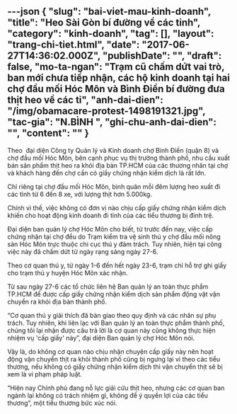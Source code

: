 ---json
{
    "slug": "bai-viet-mau-kinh-doanh",
    "title": "Heo Sài Gòn bí đường về các tỉnh",
    "category": "kinh-doanh",
    "tag": [],
    "layout": "trang-chi-tiet.html",
    "date": "2017-06-27T14:36:02.000Z",
    "publishDate": "",
    "draft": false,
    "mo-ta-ngan": "Trạm cũ chấm dứt vai trò, ban mới chưa tiếp nhận, các hộ kinh doanh tại hai chợ đầu mối Hóc Môn và Bình Điền bí đường đưa thịt heo về các tỉ",
    "anh-dai-dien": "/img/obamacare-protest-1498191321.jpg",
    "tac-gia": "N.BÌNH ",
    "ghi-chu-anh-dai-dien": "",
    "__content__": ""
}
---
<p>Theo&nbsp; đại diện C&ocirc;ng ty Quản l&yacute; v&agrave; Kinh doanh chợ B&igrave;nh Điền (quận 8) v&agrave; chợ đầu mối&nbsp;H&oacute;c M&ocirc;n, b&ecirc;n cạnh phục vụ thị trường th&agrave;nh phố, nhu cầu xuất b&aacute;n sản phẩm thịt heo ra khỏi địa b&agrave;n TP.HCM của c&aacute;c thương nh&acirc;n tại chợ v&agrave; kh&aacute;ch h&agrave;ng đến chợ cần c&oacute; giấy chứng nhận kiểm dịch l&agrave; rất lớn.</p>

<p>Chỉ ri&ecirc;ng tại chợ đầu mối H&oacute;c M&ocirc;n, b&igrave;nh qu&acirc;n&nbsp;mỗi đ&ecirc;m lượng heo xuất đi c&aacute;c tỉnh từ 6 đến 8 xe, với lượng thịt hơn 5.000kg.</p>

<p>Ch&iacute;nh&nbsp;v&igrave; thế, việc kh&ocirc;ng c&oacute; đơn vị n&agrave;o chịu cấp giấy chứng nhận kiểm dịch khiến cho hoạt động kinh doanh đi tỉnh của c&aacute;c tiểu thương bị đ&igrave;nh trệ.</p>

<p>Đại diện ban quản l&yacute; chợ H&oacute;c M&ocirc;n cho biết, từ trước đến nay, việc cấp chứng nhận tại chợ đều do Trạm kiểm tra vệ sinh th&uacute; y chợ đầu mối n&ocirc;ng sản H&oacute;c M&ocirc;n trực thuộc chi cục th&uacute; y đảm tr&aacute;ch.&nbsp;Tuy nhi&ecirc;n, hiện tại c&ocirc;ng việc n&agrave;y đ&atilde; chấm dứt từ ng&agrave;y rạng s&aacute;ng ng&agrave;y 27-6.</p>

<p>Theo cơ quan th&uacute; y, từ ng&agrave;y 1-6 đến hết ng&agrave;y 23-6, trạm chỉ hỗ trợ ghi giấy cho trạm th&uacute; y huyện H&oacute;c M&ocirc;n x&aacute;c nhận.</p>

<p>Từ sau ng&agrave;y 27-6 c&aacute;c tổ chức li&ecirc;n hệ Ban quản l&yacute; an to&agrave;n thực phẩm TP.HCM để được cấp giấy chứng nhận kiểm dịch sản phẩm động vật vận chuyển ra khỏi địa b&agrave;n th&agrave;nh phố.</p>

<p>&ldquo;Cơ quan th&uacute; y giải th&iacute;ch đ&atilde; b&agrave;n giao theo quy định v&agrave; c&aacute;c nh&acirc;n sự phụ tr&aacute;ch. Tuy nhi&ecirc;n, khi li&ecirc;n lạc với Ban quản l&yacute; an to&agrave;n thực phẩm th&agrave;nh phố, ch&uacute;ng t&ocirc;i lại nhận được c&acirc;u trả lời l&agrave;&nbsp;cơ quan n&agrave;y cũng kh&ocirc;ng thực hiện nhiệm vụ &#39;cấp giấy&#39; n&agrave;y&rdquo;, đại diện Ban quản l&yacute; chợ H&oacute;c M&ocirc;n n&oacute;i.</p>

<p>Vậy l&agrave;, do kh&ocirc;ng cơ quan n&agrave;o chịu nhận chuyện cấp giấy n&agrave;y n&ecirc;n&nbsp;hoạt động&nbsp;vận chuyển thịt ra khỏi th&agrave;nh phố cũng bị ngưng lại&nbsp;v&igrave; theo c&aacute;c tiểu thương, nếu kh&ocirc;ng c&oacute; giấy chứng nhận kiểm dịch&nbsp;th&igrave; vận chuyển thịt sẽ bị xem l&agrave; vi phạm ph&aacute;p luật.</p>

<p>&ldquo;Hiện nay Ch&iacute;nh phủ đang nỗ lực giải cứu thịt heo, nhưng c&aacute;c cơ quan ban ng&agrave;nh lại kh&ocirc;ng c&oacute; tr&aacute;ch nhiệm g&igrave;, kh&ocirc;ng để &yacute; quyền lợi của c&aacute;c tiểu thương&rdquo;, một tiểu thương bức x&uacute;c n&oacute;i.</p>
